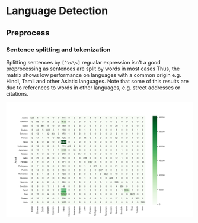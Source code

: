 # Language Detection

## Preprocess

### Sentence splitting and tokenization

Splitting sentences by `[^\w\s]` regualar expression isn't a good preprocessing as sentences are split by words in most cases Thus, the matrix shows low performance on languages with a common origin e.g. Hindi, Tamil and other Asiatic languages. Note that some of this results are due to references to words in other languages, e.g. street addresses or citations.

![Confusion Matrix](images/preprocess_split_sentence_confusion.png)

